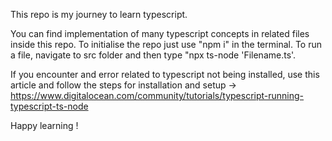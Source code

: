This repo is my journey to learn typescript. 

You can find implementation of many typescript concepts in related files inside this repo. 
To initialise the repo just use "npm i" in the terminal.
To run a file, navigate to src folder and then type "npx ts-node 'Filename.ts'. 

If you encounter and error related to typescript not being installed, use this article and follow the steps for installation and setup -> https://www.digitalocean.com/community/tutorials/typescript-running-typescript-ts-node

Happy learning !
